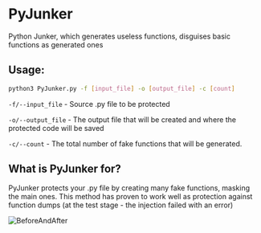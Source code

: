 # PyJunker
Python Junker, which generates useless functions, disguises basic functions as generated ones

## Usage:
```bash
python3 PyJunker.py -f [input_file] -o [output_file] -c [count]
```
```-f/--input_file``` - Source .py file to be protected

```-o/--output_file``` - The output file that will be created and where the protected code will be saved

```-c/--count``` - The total number of fake functions that will be generated.

## What is PyJunker for?
PyJunker protects your .py file by creating many fake functions, masking the main ones. This method has proven to work well as protection against function dumps (at the test stage - the injection failed with an error)

![BeforeAndAfter](https://github.com/professor-lolz/PyJunker/blob/main/imgs/present_list.png)
